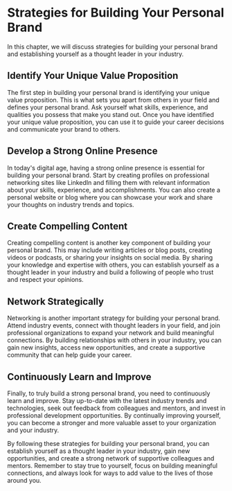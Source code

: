 Strategies for Building Your Personal Brand
====================================================================================

In this chapter, we will discuss strategies for building your personal brand and establishing yourself as a thought leader in your industry.

Identify Your Unique Value Proposition
--------------------------------------

The first step in building your personal brand is identifying your unique value proposition. This is what sets you apart from others in your field and defines your personal brand. Ask yourself what skills, experience, and qualities you possess that make you stand out. Once you have identified your unique value proposition, you can use it to guide your career decisions and communicate your brand to others.

Develop a Strong Online Presence
--------------------------------

In today's digital age, having a strong online presence is essential for building your personal brand. Start by creating profiles on professional networking sites like LinkedIn and filling them with relevant information about your skills, experience, and accomplishments. You can also create a personal website or blog where you can showcase your work and share your thoughts on industry trends and topics.

Create Compelling Content
-------------------------

Creating compelling content is another key component of building your personal brand. This may include writing articles or blog posts, creating videos or podcasts, or sharing your insights on social media. By sharing your knowledge and expertise with others, you can establish yourself as a thought leader in your industry and build a following of people who trust and respect your opinions.

Network Strategically
---------------------

Networking is another important strategy for building your personal brand. Attend industry events, connect with thought leaders in your field, and join professional organizations to expand your network and build meaningful connections. By building relationships with others in your industry, you can gain new insights, access new opportunities, and create a supportive community that can help guide your career.

Continuously Learn and Improve
------------------------------

Finally, to truly build a strong personal brand, you need to continuously learn and improve. Stay up-to-date with the latest industry trends and technologies, seek out feedback from colleagues and mentors, and invest in professional development opportunities. By continually improving yourself, you can become a stronger and more valuable asset to your organization and your industry.

By following these strategies for building your personal brand, you can establish yourself as a thought leader in your industry, gain new opportunities, and create a strong network of supportive colleagues and mentors. Remember to stay true to yourself, focus on building meaningful connections, and always look for ways to add value to the lives of those around you.
